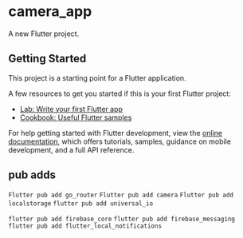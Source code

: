 # camera_app

A new Flutter project.

## Getting Started

This project is a starting point for a Flutter application.

A few resources to get you started if this is your first Flutter project:

- [Lab: Write your first Flutter app](https://docs.flutter.dev/get-started/codelab)
- [Cookbook: Useful Flutter samples](https://docs.flutter.dev/cookbook)

For help getting started with Flutter development, view the
[online documentation](https://docs.flutter.dev/), which offers tutorials,
samples, guidance on mobile development, and a full API reference.


## pub adds

`Flutter pub add go_router`
`Flutter pub add camera`
`Flutter pub add localstorage`
`flutter pub add universal_io`

`flutter pub add firebase_core`
`flutter pub add firebase_messaging`
`flutter pub add flutter_local_notifications`